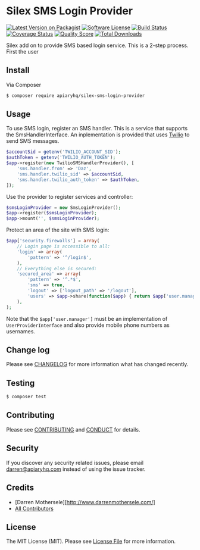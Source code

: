 #  Silex SMS Login Provider

[![Latest Version on Packagist][ico-version]][link-packagist]
[![Software License][ico-license]](LICENSE.md)
[![Build Status][ico-travis]][link-travis]
[![Coverage Status][ico-scrutinizer]][link-scrutinizer]
[![Quality Score][ico-code-quality]][link-code-quality]
[![Total Downloads][ico-downloads]][link-downloads]

Silex add on to provide SMS based login service. This is a 2-step process. First the user 

## Install

Via Composer

``` bash
$ composer require apiaryhq/silex-sms-login-provider
```

## Usage

To use SMS login, register an SMS handler. This is a service that supports the SmsHandlerInterface. An inplementation is provided that uses 
[Twilio](https://www.twilio.com/) to send SMS messages.

``` php
$accountSid = getenv('TWILIO_ACCOUNT_SID');
$authToken = getenv('TWILIO_AUTH_TOKEN');
$app->register(new TwilioSMSHandlerProvider(), [
    'sms.handler.from' => 'Daz',
    'sms.handler.twilio_sid' => $accountSid,
    'sms.handler.twilio_auth_token' => $authToken,
]);
```

Use the provider to register services and controller:

``` php
$smsLoginProvider = new SmsLoginProvider();
$app->register($smsLoginProvider);
$app->mount('', $smsLoginProvider);
```

Protect an area of the site with SMS login:

``` php
$app['security.firewalls'] = array(
    // Login page is accessible to all:
    'login' => array(
        'pattern' => '^/login$',
    ),
    // Everything else is secured:
    'secured_area' => array(
        'pattern' => '^.*$',
        'sms' => true,
        'logout' => ['logout_path' => '/logout'],
        'users' => $app->share(function($app) { return $app['user.manager']; }),
    ),
);
```

Note that the `$app['user.manager']` must be an implementation of `UserProviderInterface`
and also provide mobile phone numbers as usernames. 

## Change log

Please see [CHANGELOG](CHANGELOG.md) for more information what has changed recently.

## Testing

``` bash
$ composer test
```

## Contributing

Please see [CONTRIBUTING](CONTRIBUTING.md) and [CONDUCT](CONDUCT.md) for details.

## Security

If you discover any security related issues, please email darren@apiaryhq.com instead of using the issue tracker.

## Credits

- [Darren Mothersele][http://www.darrenmothersele.com/]
- [All Contributors][link-contributors]

## License

The MIT License (MIT). Please see [License File](LICENSE.md) for more information.

[ico-version]: https://img.shields.io/packagist/v/league/:package_name.svg?style=flat-square
[ico-license]: https://img.shields.io/badge/license-MIT-brightgreen.svg?style=flat-square
[ico-travis]: https://img.shields.io/travis/thephpleague/:package_name/master.svg?style=flat-square
[ico-scrutinizer]: https://img.shields.io/scrutinizer/coverage/g/thephpleague/:package_name.svg?style=flat-square
[ico-code-quality]: https://img.shields.io/scrutinizer/g/thephpleague/:package_name.svg?style=flat-square
[ico-downloads]: https://img.shields.io/packagist/dt/league/:package_name.svg?style=flat-square

[link-packagist]: https://packagist.org/packages/league/:package_name
[link-travis]: https://travis-ci.org/thephpleague/:package_name
[link-scrutinizer]: https://scrutinizer-ci.com/g/thephpleague/:package_name/code-structure
[link-code-quality]: https://scrutinizer-ci.com/g/thephpleague/:package_name
[link-downloads]: https://packagist.org/packages/league/:package_name
[link-author]: http://www.darrenmothersele.com/
[link-contributors]: ../../contributors
